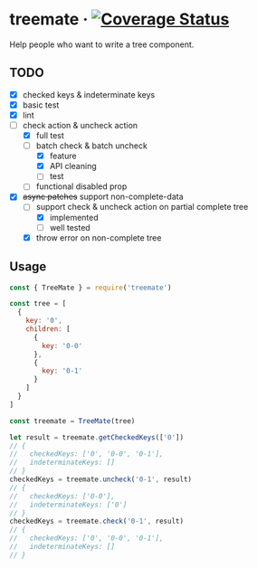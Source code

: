 # treemate · [![Coverage Status](https://coveralls.io/repos/github/07akioni/treemate/badge.svg)](https://coveralls.io/github/07akioni/treemate)

Help people who want to write a tree component.

## TODO
- [x] checked keys & indeterminate keys
- [x] basic test
- [x] lint
- [ ] check action & uncheck action
  - [x] full test
  - [ ] batch check & batch uncheck
    - [x] feature
    - [x] API cleaning
    - [ ] test
  - [ ] functional disabled prop
- [x] <del>async patches</del> support non-complete-data
  - [ ] support check & uncheck action on partial complete tree
    - [x] implemented
    - [ ] well tested
  - [x] throw error on non-complete tree

## Usage
```js
const { TreeMate } = require('treemate')

const tree = [
  {
    key: '0',
    children: [
      {
        key: '0-0'
      },
      {
        key: '0-1'
      }
    ]
  }
]

const treemate = TreeMate(tree)

let result = treemate.getCheckedKeys(['0'])
// {
//   checkedKeys: ['0', '0-0', '0-1'],
//   indeterminateKeys: []
// }
checkedKeys = treemate.uncheck('0-1', result)
// {
//   checkedKeys: ['0-0'],
//   indeterminateKeys: ['0']
// }
checkedKeys = treemate.check('0-1', result)
// {
//   checkedKeys: ['0', '0-0', '0-1'],
//   indeterminateKeys: []
// }
```
